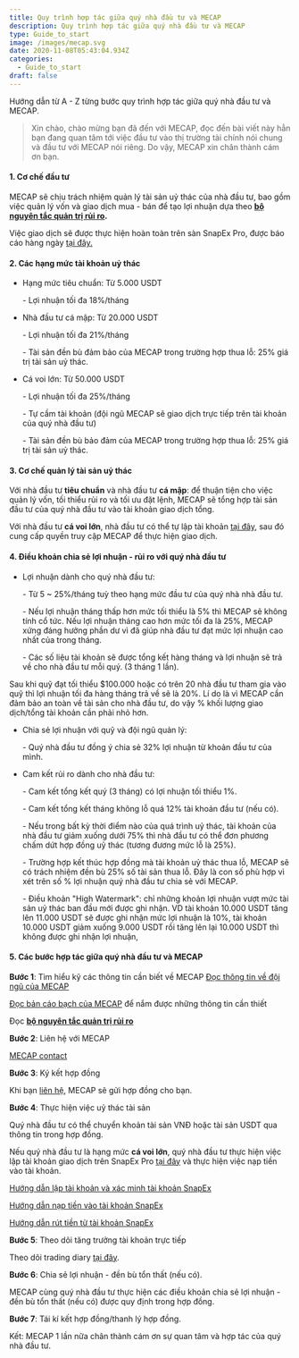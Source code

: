 ```yaml
---
title: Quy trình hợp tác giữa quý nhà đầu tư và MECAP
description: Quy trình hợp tác giữa quý nhà đầu tư và MECAP
type: Guide_to_start
image: /images/mecap.svg
date: 2020-11-08T05:43:04.934Z
categories:
  - Guide_to_start
draft: false
---
```

Hướng dẫn từ A - Z từng bước quy trình hợp tác giữa quý nhà đầu tư và MECAP.

> Xin chào, chào mừng bạn đã đến với MECAP, đọc đến bài viết này hẳn bạn đang quan tâm tới việc đầu tư vào thị trường tài chính nói chung và đầu tư với MECAP nói riêng. Do vậy, MECAP xin chân thành cám ơn bạn.

#### 1. Cơ chế đầu tư

MECAP sẽ chịu trách nhiệm quản lý tài sản uỷ thác của nhà đầu tư, bao gồm việc quản lý vốn và giao dịch mua - bán để tạo lợi nhuận dựa theo **[bộ nguyên tắc quản trị rủi ro](https://mecap.netlify.app/blog/post-10/).**

Việc giao dịch sẽ được thực hiện hoàn toàn trên sàn SnapEx Pro, được báo cáo hàng ngày [tại đây.](https://t.me/mecaptrading)

#### 2. Các hạng mức tài khoản uỷ thác

* Hạng mức tiêu chuẩn: Từ 5.000 USDT

  \- Lợi nhuận tối đa 18%/tháng
* Nhà đầu tư cá mập: Từ 20.000 USDT

  \- Lợi nhuận tối đa 21%/tháng

  \- Tài sản đền bù đảm bảo của MECAP trong trường hợp thua lỗ: 25% giá trị tài sản uỷ thác.
* Cá voi lớn: Từ 50.000 USDT

  \- Lợi nhuận tối đa 25%/tháng

  \- Tự cầm tài khoản (đội ngũ MECAP sẽ giao dịch trực tiếp trên tài khoản của quý nhà đầu tư)

  \- Tài sản đền bù bảo đảm của MECAP trong trường hợp thua lỗ: 25% giá trị tài sản uỷ thác.

#### 3. Cơ chế quản lý tài sản uỷ thác

Với nhà đầu tư **tiêu chuẩn** và nhà đầu tư **cá mập**: để thuận tiện cho việc quản lý vốn, tối thiểu rủi ro và tối ưu đặt lệnh, MECAP sẽ tổng hợp tài sản đầu tư của quý nhà đầu tư vào tài khoản giao dịch tổng.

Với nhà đầu tư **cá voi lớn**, nhà đầu tư có thể tự lập tài khoản [tại đây](https://www.snapex.com/user/register?invite_code=eupcov), sau đó cung cấp quyền truy cập MECAP để thực hiện giao dịch.

#### 4. Điều khoản chia sẻ lợi nhuận - rủi ro với quý nhà đầu tư

* Lợi nhuận dành cho quý nhà đầu tư:

  \- Từ 5 ~ 25%/tháng tuỳ theo hạng mức đầu tư của quý nhà nhà đầu tư.

  \- Nếu lợi nhuận tháng thấp hơn mức tối thiểu là 5% thì MECAP sẽ không tính cổ tức. Nếu lợi nhuận tháng cao hơn mức tối đa là 25%, MECAP xứng đáng hưởng phần dư vì đã giúp nhà đầu tư đạt mức lợi nhuận cao nhất của trong tháng.

  \- Các số liệu tài khoản sẽ được tổng kết hàng tháng và lợi nhuận sẽ trả về cho nhà đầu tư mỗi quý. (3 tháng 1 lần).

Sau khi quỹ đạt tối thiểu $100.000 hoặc có trên 20 nhà đầu tư tham gia vào quỹ thì lợi nhuận tối đa hàng tháng trả về sẽ là 20%. Lí do là vì MECAP cần đảm bảo an toàn về tài sản cho nhà đầu tư, do vậy % khối lượng giao dịch/tổng tài khoản cần phải nhỏ hơn.

* Chia sẻ lợi nhuận với quỹ và đội ngũ quản lý:

  \- Quý nhà đầu tư đồng ý chia sẻ 32% lợi nhuận từ khoản đầu tư của mình.
* Cam kết rủi ro dành cho nhà đầu tư:

  \- Cam kết tổng kết quý (3 tháng) có lợi nhuận tối thiểu 1%.

  \- Cam kết tổng kết tháng không lỗ quá 12% tài khoản đầu tư (nếu có). 

  \- Nếu trong bất kỳ thời điểm nào của quá trình uỷ thác, tài khoản của nhà đầu tư giảm xuống dưới 75% thì nhà đầu tư có thể đơn phương chấm dứt hợp đồng uỷ thác (tương đương mức lỗ là 25%).

  \- Trường hợp kết thúc hợp đồng mà tài khoản uỷ thác thua lỗ, MECAP sẽ có trách nhiệm đền bù 25% số tài sản thua lỗ. Đây là con số phù hợp vì xét trên số % lợi nhuận quý nhà đầu tư chia sẻ với MECAP.

  \- Điều khoản "High Watermark": chỉ những khoản lợi nhuận vượt mức tài sản uỷ thác ban đầu mới được ghi nhận. VD tài khoản 10.000 USDT tăng lên 11.000 USDT sẽ được ghi nhận mức lợi nhuận là 10%, tài khoản 10.000 USDT giảm xuống 9.000 USDT rồi tăng lên lại 10.000 USDT thì không được ghi nhận lợi nhuận,

#### 5. Các bước hợp tác giữa quý nhà đầu tư và MECAP

**Bước 1**: Tìm hiểu kỹ các thông tin cần biết về MECAP
[Đọc thông tin về đội ngũ của MECAP](https://mecap.netlify.app/about/)

[Đọc bản cáo bạch của MECAP](https://mecap.netlify.app/blog/post-1/) để nắm được những thông tin cần thiết

Đọc **[bộ nguyên tắc quản trị rủi  ro](https://mecap.netlify.app/blog/post-10/)**

**Bước 2**: Liên hệ với MECAP

[MECAP contact](https://mecap.netlify.app/contact/)

**Bước 3**: Ký kết hợp đồng

Khi bạn [liên hệ](https://mecap.netlify.app/contact/), MECAP sẽ gửi hợp đồng cho bạn.

**Bước 4**: Thực hiện việc uỷ thác tài sản

Quý nhà đầu tư có thể chuyển khoản tài sản VNĐ hoặc tài sản USDT qua thông tin trong hợp đồng.

Nếu quý nhà đầu tư là hạng mức **cá voi lớn**, quý nhà đầu tư thực hiện việc lập tài khoản giao dịch trên SnapEx Pro [tại đây](https://www.snapex.com/user/register?invite_code=eupcov) và thực hiện việc nạp tiền vào tài khoản.

[Hướng dẫn lập tài khoản và xác minh tài khoản SnapEx](https://www.youtube.com/watch?v=pSETBJOthO8)

[Hướng dẫn nạp tiền vào tài khoản SnapEx](https://www.youtube.com/watch?v=q7RO_TtQq48)

[Hướng dẫn rút tiền từ tài khoản SnapEx](https://www.youtube.com/watch?v=qyrZtKC9mZ8)

**Bước 5**: Theo dõi tăng trưởng tài khoản trực tiếp

Theo dõi trading diary [tại đây](https://t.me/mecaptrading). 

**Bước 6**: Chia sẻ lợi nhuận - đền bù tổn thất (nếu có). 

MECAP cùng quý nhà đầu tư thực hiện các điều khoản chia sẻ lợi nhuận - đền bù tổn thất (nếu có) được quy định trong hợp đồng.

**Bước 7**: Tái kí kết hợp đồng/thanh lý hợp đồng.



Kết: MECAP 1 lần nữa chân thành cám ơn sự quan tâm và hợp tác của quý nhà đầu tư.
